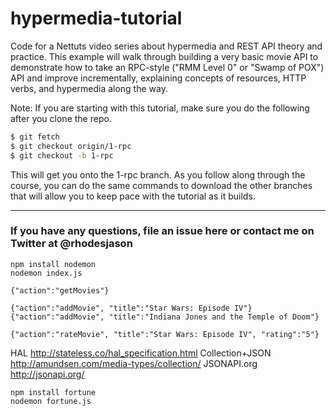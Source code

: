 hypermedia-tutorial
===================

Code for a Nettuts video series about hypermedia and REST API theory and practice. This example will walk through building a very basic movie API to demonstrate how to take an RPC-style ("RMM Level 0" or "Swamp of POX") API and improve incrementally, explaining concepts of resources, HTTP verbs, and hypermedia along the way.

Note: If you are starting with this tutorial, make sure you do the following after you clone the repo.

```bash
$ git fetch
$ git checkout origin/1-rpc
$ git checkout -b 1-rpc
```

This will get you onto the 1-rpc branch. As you follow along through the course, you can do the same commands to download the other branches that will allow you to keep pace with the tutorial as it builds.


---

### If you have any questions, file an issue here or contact me on Twitter at @rhodesjason

	npm install nodemon
	nodemon index.js
	
	{"action":"getMovies"}
	
	{"action":"addMovie", "title":"Star Wars: Episode IV"}
	{"action":"addMovie", "title":"Indiana Jones and the Temple of Doom"}
	
	{"action":"rateMovie", "title":"Star Wars: Episode IV", "rating":"5"}

HAL
http://stateless.co/hal_specification.html
Collection+JSON
http://amundsen.com/media-types/collection/
JSONAPI.org
http://jsonapi.org/

    npm install fortune
    nodemon fortune.js